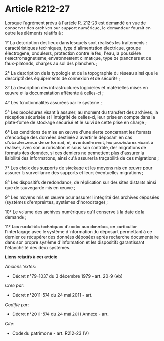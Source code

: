 # Article R212-27

Lorsque l'agrément prévu à l'article R. 212-23 est demandé en vue de conserver des archives sur support numérique, le
demandeur fournit en outre les éléments relatifs à :

1° La description des lieux dans lesquels sont réalisés les traitements : caractéristiques techniques, type d'alimentation
électrique, groupe électrogène, onduleurs, protection contre le feu, l'eau, la poussière, l'électromagnétisme, environnement
climatique, type de planchers et de faux-plafonds, charges au sol des planchers ;

2° La description de la typologie et de la topographie du réseau ainsi que le descriptif des équipements de connexion et de
sécurité ;

3° La description des infrastructures logicielles et matérielles mises en œuvre et la documentation afférente à celles-ci ;

4° Les fonctionnalités assurées par le système ;

5° Les procédures visant à assurer, au moment du transfert des archives, la réception sécurisée et l'intégrité de celles-ci,
leur prise en compte dans la plate-forme de stockage sécurisé et le suivi de cette prise en charge ;

6° Les conditions de mise en œuvre d'une alerte concernant les formats d'encodage des données destinée à avertir le déposant
en cas d'obsolescence de ce format, et, éventuellement, les procédures visant à réaliser, avec son autorisation et sous son
contrôle, des migrations de formats des données, si ces derniers ne permettent plus d'assurer la lisibilité des informations,
ainsi qu'à assurer la traçabilité de ces migrations ;

7° Les choix des supports de stockage et les moyens mis en œuvre pour assurer la surveillance des supports et leurs
éventuelles migrations ;

8° Les dispositifs de redondance, de réplication sur des sites distants ainsi que de sauvegarde mis en œuvre ;

9° Les moyens mis en œuvre pour assurer l'intégrité des archives déposées (systèmes d'empreintes, systèmes d'horodatage) ;

10° Le volume des archives numériques qu'il conserve à la date de la demande ;

11° Les modalités techniques d'accès aux données, en particulier l'interfaçage avec le système d'information du déposant
permettant à ce dernier de récupérer des données déposées après recherche documentaire dans son propre système d'information
et les dispositifs garantissant l'étanchéité des deux systèmes.

**Liens relatifs à cet article**

_Anciens textes_:

  - Décret n°79-1037 du 3 décembre 1979 - art. 20-9 (Ab)

_Créé par_:

  - Décret n°2011-574 du 24 mai 2011  - art.

_Codifié par_:

  - Décret n°2011-574 du 24 mai 2011 Annexe - art.

_Cite_:

  - Code du patrimoine - art. R212-23 (V)
